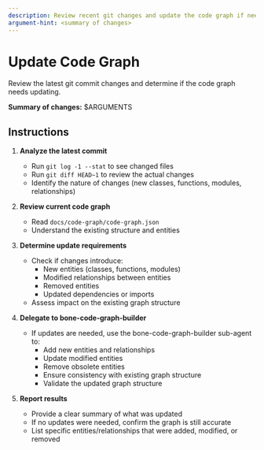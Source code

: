 ```yaml
---
description: Review recent git changes and update the code graph if needed
argument-hint: <summary of changes>
---
```


# Update Code Graph

Review the latest git commit changes and determine if the code graph needs updating.

**Summary of changes:** $ARGUMENTS

## Instructions

1. **Analyze the latest commit**
   - Run `git log -1 --stat` to see changed files
   - Run `git diff HEAD~1` to review the actual changes
   - Identify the nature of changes (new classes, functions, modules, relationships)

2. **Review current code graph**
   - Read `docs/code-graph/code-graph.json`
   - Understand the existing structure and entities

3. **Determine update requirements**
   - Check if changes introduce:
     - New entities (classes, functions, modules)
     - Modified relationships between entities
     - Removed entities
     - Updated dependencies or imports
   - Assess impact on the existing graph structure

4. **Delegate to bone-code-graph-builder**
   - If updates are needed, use the bone-code-graph-builder sub-agent to:
     - Add new entities and relationships
     - Update modified entities
     - Remove obsolete entities
     - Ensure consistency with existing graph structure
     - Validate the updated graph structure

5. **Report results**
   - Provide a clear summary of what was updated
   - If no updates were needed, confirm the graph is still accurate
   - List specific entities/relationships that were added, modified, or removed
